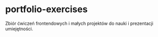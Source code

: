 # portfolio-exercises
Zbiór ćwiczeń frontendowych i małych projektów do nauki i prezentacji umiejętności.
